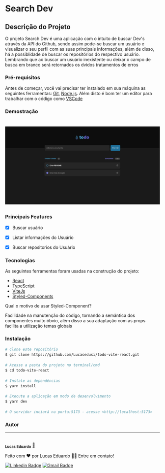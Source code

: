 # Search Dev

## Descrição do Projeto

<p align="left">O projeto Search Dev é uma aplicação com o intuito de buscar Dev's através da API do Github, sendo assim pode-se buscar um usuário e visualizar o seu perfil com as suas principais informações, além de disso, há a possiblidade de buscar os repositórios do respectivo usuário.<br /> Lembrando que ao buscar um usuário inexistente ou deixar o campo de busca em branco será retornados os dvidos tratamentos de erros  </p>


### Pré-requisitos

Antes de começar, você vai precisar ter instalado em sua máquina as seguintes ferramentas:
[Git](https://git-scm.com), [Node.js](https://nodejs.org/en/).
Além disto é bom ter um editor para trabalhar com o código como [VSCode](https://code.visualstudio.com/)


### Demostração

<h1 align="center">
  <img alt="TodoLista" title="#TodoList" src="./src/assets/tasklist.png" />
</h1>


### Principais Features

- [x] Buscar usuário
- [x] Listar informações do Usuário
- [x] Buscar repositorios do Usuário


### Tecnologias

As seguintes ferramentas foram usadas na construção do projeto:

- [React](https://pt-br.reactjs.org/)
- [TypeScript](https://www.typescriptlang.org/)
- [ViteJs](https://vitejs.dev/guide/)
- [Styled-Components](https://styled-components.com/)

Qual o motivo de usar Styled-Component?

Facilidade na manutenção do código, tornando a semântica dos componentes muito óbvio, além disso a sua adaptação com as props facilita a utilização temas globais 


### Instalação

```bash
# Clone este repositório
$ git clone https://github.com/Lucasedusi/todo-vite-react.git

# Acesse a pasta do projeto no terminal/cmd
$ cd todo-vite-react

# Instale as dependências
$ yarn install

# Execute a aplicação em modo de desenvolvimento
$ yarn dev

# O servidor inciará na porta:5173 - acesse <http://localhost:5173>
```


### Autor
---

 <img style="border-radius: 50%;" src="https://avatars.githubusercontent.com/u/33089713?v=4" width="100px;" alt=""/>
 <br />
 <sub><b>Lucas Eduardo</b></sub></a> <a href="https://www.linkedin.com/in/lucas-eduardo-pereira-andrade-8224751b2/" title="">🚀</a>


Feito com ❤️ por Lucas Eduardo 👋🏽 Entre em contato!

[![Linkedin Badge](https://img.shields.io/badge/-Lucas-blue?style=flat-square&logo=Linkedin&logoColor=white&link=https://www.linkedin.com/in/lucas-eduardo-pereira-andrade-8224751b2/)](https://www.linkedin.com/in/lucas-eduardo-pereira-andrade-8224751b2/)
[![Gmail Badge](https://img.shields.io/badge/-lucaseduardodev@gmail.com-c14438?style=flat-square&logo=Gmail&logoColor=white&link=mailto:lucaseduardodev@gmail.com)](mailto:lucaseduardodev@gmail.com)
